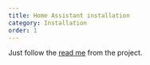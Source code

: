 ```yaml
---
title: Home Assistant installation
category: Installation
order: 1
---
```


Just follow the [read me](https://github.com/congatudo/congatudo-add-on) from the project.